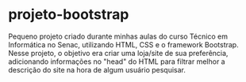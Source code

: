 # projeto-bootstrap
 Pequeno projeto criado durante minhas aulas do curso Técnico em Informática no Senac, utilizando HTML, CSS e o framework Bootstrap. Nesse projeto, o objetivo era criar uma loja/site de sua preferência, adicionando informações no "head" do HTML para filtrar melhor a descrição do site na hora de algum usuário pesquisar.
